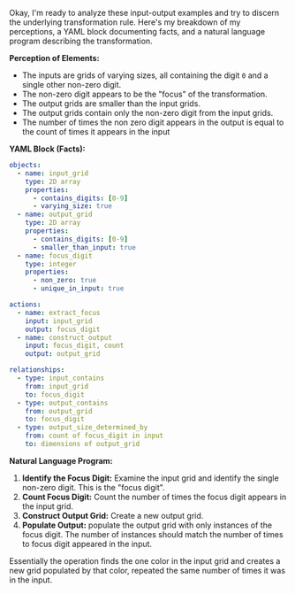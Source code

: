 Okay, I'm ready to analyze these input-output examples and try to discern the underlying transformation rule. Here's my breakdown of my perceptions, a YAML block documenting facts, and a natural language program describing the transformation.

**Perception of Elements:**

*   The inputs are grids of varying sizes, all containing the digit `0` and a single other non-zero digit.
*   The non-zero digit appears to be the "focus" of the transformation.
*   The output grids are smaller than the input grids.
*   The output grids contain only the non-zero digit from the input grids.
*  The number of times the non zero digit appears in the output is equal to the count of times it appears in the input

**YAML Block (Facts):**


```yaml
objects:
  - name: input_grid
    type: 2D array
    properties:
      - contains_digits: [0-9]
      - varying_size: true
  - name: output_grid
    type: 2D array
    properties:
      - contains_digits: [0-9]
      - smaller_than_input: true
  - name: focus_digit
    type: integer
    properties:
      - non_zero: true
      - unique_in_input: true

actions:
  - name: extract_focus
    input: input_grid
    output: focus_digit
  - name: construct_output
    input: focus_digit, count
    output: output_grid

relationships:
  - type: input_contains
    from: input_grid
    to: focus_digit
  - type: output_contains
    from: output_grid
    to: focus_digit
  - type: output_size_determined_by
    from: count of focus_digit in input
    to: dimensions of output_grid

```


**Natural Language Program:**

1.  **Identify the Focus Digit:** Examine the input grid and identify the single non-zero digit. This is the "focus digit".
2.  **Count Focus Digit:** Count the number of times the focus digit appears in the input grid.
3.  **Construct Output Grid:** Create a new output grid.
4. **Populate Output:** populate the output grid with only instances of the focus digit.
The number of instances should match the number of times to focus digit appeared in the input.

Essentially the operation finds the one color in the input grid and creates a new grid populated by that color, repeated the same number of times it was in the input.
